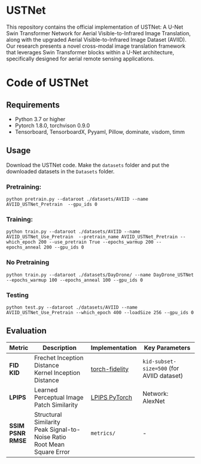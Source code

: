 # USTNet
This repository contains the official implementation of USTNet: A U-Net Swin Transformer Network for Aerial Visible-to-Infrared Image Translation, along with the upgraded Aerial Visible-to-Infrared Image Dataset (AVIID). Our research presents a novel cross-modal image translation framework that leverages Swin Transformer blocks within a U-Net architecture, specifically designed for aerial remote sensing applications.
# Code of USTNet
## Requirements
- Python 3.7 or higher 
- Pytorch 1.8.0, torchvison 0.9.0 
- Tensorboard, TensorboardX, Pyyaml, Pillow, dominate, visdom, timm
## Usage
Download the USTNet code. Make the `datasets` folder and put the downloaded datasets in the `Datasets` folder. 
### Pretraining:
```
python pretrain.py --dataroot ./datasets/AVIID --name AVIID_USTNet_Pretrain  --gpu_ids 0  
```
### Training:
```
python train.py --dataroot ./datasets/AVIID --name AVIID_USTNet_Use_Pretrain  --pretrain_name AVIID_USTNet_Pretrain --which_epoch 200 --use_pretrain True --epochs_warmup 200 --epochs_anneal 200 --gpu_ids 0  
```
### No Pretraining
```
python train.py --dataroot ./datasets/DayDrone/ --name DayDrone_USTNet --epochs_warmup 100 --epochs_anneal 100 --gpu_ids 0 
```
### Testing
```
python test.py --dataroot ./datasets/AVIID --name AVIID_USTNet_Use_Pretrain --which_epoch 400 --loadSize 256 --gpu_ids 0 
```

## Evaluation
| Metric | Description | Implementation | Key Parameters |
|--------|-------------|----------------|----------------|
| **FID** <br> **KID** | Frechet Inception Distance <br> Kernel Inception Distance | [torch-fidelity](https://github.com/toshas/torch-fidelity) | `kid-subset-size=500` (for AVIID dataset) |
| **LPIPS** | Learned Perceptual Image Patch Similarity | [LPIPS PyTorch](https://github.com/richzhang/PerceptualSimilarity) | Network: AlexNet |
| **SSIM** <br> **PSNR** <br> **RMSE** | Structural Similarity <br> Peak Signal-to-Noise Ratio <br> Root Mean Square Error | `metrics/` | - |
